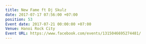 ```yaml
---
title: New Fame ft Dj Skulz
date: 2017-07-17 07:56:00 +07:00
position: 53
Event date: 2017-07-21 00:00:00 +07:00
Venue: Hanoi Rock City
Event URL: https://www.facebook.com/events/1315046695274481/
---
```


